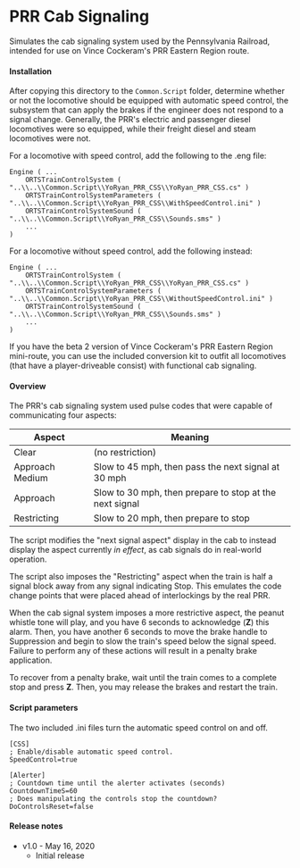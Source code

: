 # PRR Cab Signaling

Simulates the cab signaling system used by the Pennsylvania Railroad, intended
for use on Vince Cockeram's PRR Eastern Region route.

#### Installation

After copying this directory to the `Common.Script` folder, determine whether or
not the locomotive should be equipped with automatic speed control, the
subsystem that can apply the brakes if the engineer does not respond to a signal
change. Generally, the PRR's electric and passenger diesel locomotives were so
equipped, while their freight diesel and steam locomotives were not.

For a locomotive with speed control, add the following to the .eng file:

```
Engine ( ...
    ORTSTrainControlSystem ( "..\\..\\Common.Script\\YoRyan_PRR_CSS\\YoRyan_PRR_CSS.cs" )
    ORTSTrainControlSystemParameters ( "..\\..\\Common.Script\\YoRyan_PRR_CSS\\WithSpeedControl.ini" )
    ORTSTrainControlSystemSound ( "..\\..\\Common.Script\\YoRyan_PRR_CSS\\Sounds.sms" )
    ...
)
```

For a locomotive without speed control, add the following instead:

```
Engine ( ...
    ORTSTrainControlSystem ( "..\\..\\Common.Script\\YoRyan_PRR_CSS\\YoRyan_PRR_CSS.cs" )
    ORTSTrainControlSystemParameters ( "..\\..\\Common.Script\\YoRyan_PRR_CSS\\WithoutSpeedControl.ini" )
    ORTSTrainControlSystemSound ( "..\\..\\Common.Script\\YoRyan_PRR_CSS\\Sounds.sms" )
    ...
)
```

If you have the beta 2 version of Vince Cockeram's PRR Eastern Region
mini-route, you can use the included conversion kit to outfit all locomotives
(that have a player-driveable consist) with functional cab signaling.

#### Overview

The PRR's cab signaling system used pulse codes that were capable of
communicating four aspects:

| Aspect | Meaning |
| --- | --- |
| Clear | (no restriction) |
| Approach Medium | Slow to 45 mph, then pass the next signal at 30 mph |
| Approach | Slow to 30 mph, then prepare to stop at the next signal |
| Restricting | Slow to 20 mph, then prepare to stop |

The script modifies the "next signal aspect" display in the cab to instead
display the aspect currently *in effect*, as cab signals do in real-world
operation.

The script also imposes the "Restricting" aspect when the train is half a signal
block away from any signal indicating Stop. This emulates the code change points
that were placed ahead of interlockings by the real PRR.

When the cab signal system imposes a more restrictive aspect, the peanut whistle
tone will play, and you have 6 seconds to acknowledge (**Z**) this alarm. Then,
you have another 6 seconds to move the brake handle to Suppression and begin to
slow the train's speed below the signal speed. Failure to perform any of
these actions will result in a penalty brake application.

To recover from a penalty brake, wait until the train comes to a complete stop
and press **Z**. Then, you may release the brakes and restart the train.

#### Script parameters

The two included .ini files turn the automatic speed control on and off.

```
[CSS]
; Enable/disable automatic speed control.
SpeedControl=true

[Alerter]
; Countdown time until the alerter activates (seconds)
CountdownTimeS=60
; Does manipulating the controls stop the countdown?
DoControlsReset=false
```

#### Release notes

* v1.0 - May 16, 2020
  * Initial release
